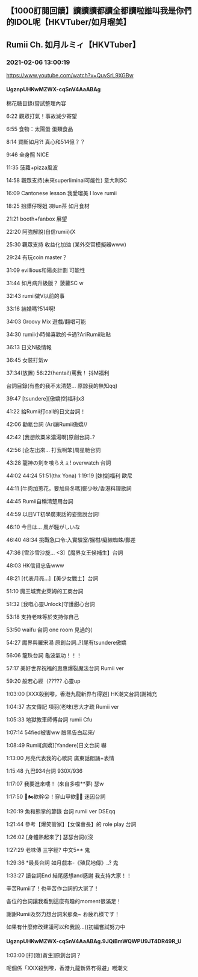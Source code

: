 ## 【1000訂閱回饋】讀讀讀都讀全都讀啦誰叫我是你們的IDOL呢【HKVTuber/如月瑠美】
## Rumii Ch. 如月ルミィ【HKVTuber】
### 2021-02-06 13:00:19
https://www.youtube.com/watch?v=QuvSrL9XGBw
#### UgznpUHKwMZWX-cqSnV4AaABAg
棉花糖目錄(嘗試整理內容

6:22 觀眾打氣！事故減少寄望

6:55 食物：太陽蛋 蛋類食品

8:14 買斷如月?! 真心和514億？？

9:46 全身照 NICE

11:35 菠蘿+pizza風波 

14:58 觀眾支持(未來superliminal可能性) 意大利SC

16:09 Cantonese lesson 我愛瑠美 I love rumii

18:25 扮譚仔呀姐 凍lun茶 如月食材

21:21 booth+fanbox 展望

22:20 阿強解說(自信rumii)(X

25:30 觀眾支持 收益化加油 (某外交官模擬器www)

29:24 有玩coin master？

31:09 evillious和陽炎計劃 可能性

31:44 如月病升級版？ 菠蘿SC w

32:43 rumii做V以前的事

33:16 結婚嗎?514啊!

34:03 Groovy Mix 遊戲/翻唱可能

34:30 rumii小時候喜歡的卡通?AriRumii貼貼

36:13 日文N級情報

36:45 女裝打氣w

37:34(放置)  56:22(hentai!)罵我！ 抖M福利



台詞目錄(有些的我不太清楚... 原諒我的無知qq)

39:47 [tsundere][傲嬌控]福利x3  

41:22 給Rumii打call的日文台詞！

42:06 勸氪台詞  (Ari讓Rumii傲嬌//

42:42 [我想飲粟米濃湯啊]原創台詞..?

42:56 [企左出來... 打我啊笨]周星馳台詞

43:28 龍神の剣を喰らえぇ! overwatch 台詞

44:02 44:24 51:51(thx Yona) 1:19:19 [妹控]福利 歐尼

44:11 [牛肉加蔥花，要加烏冬嗎]鄭少秋/香港料理歌詞

44:45 Rumii自稱清楚用台詞

44:59 以日VT初學廣東話的姿態說台詞!

46:10 今日は... 風が騒がしいな

46:40 48:34 挑戰急口令:入實驗室/掘柑/癡線蜘蛛/郵差

47:36 [雪沙雪沙旋... <3]【魔界女王候補生】台詞

48:03 HK信貸忠告www

48:21 [代表月亮...]【美少女戰士】台詞

51:10 魔王城賣史萊姆的工商台詞

51:32 [我嘅心靈Unlock]守護甜心台詞

53:18 支持老味等於支持你自己

53:50 waifu 台詞 one room 見過的(

54:27 魔界與羅宋湯 原創台詞..?(尾有tsundere傲嬌

56:06 龍珠台詞 龜波氣功！！！

57:17 美好世界祝福的惠惠爆裂魔法台詞 Rumii ver

59:20 般若心經（????? 心靈up

1:03:00 [XXX殺到嚟，香港九龍新界冇得避] HK潮文台詞(謝補充

1:04:37 古文傳記 項羽(老味)志大才疏 Rumii ver

1:05:33 地獄教車師傅台詞 rumii Cfu

1:07:14 54fied被害ww 臉黑告白起來/

1:08:49 Rumii[病嬌][Yandere]日文台詞 嚇

1:13:00 月亮代表我的心歌詞 廣東話朗誦+表情

1:15:48 九巴934台詞 930X/936 

1:17:07 我要進來嘍！ (來自多啦**夢) 瑟w

1:17:50 🛵🏍️欸幹😲！穿山甲欸🧐🧐 迷因台詞

1:20:19 魚和熊掌的節錄 台詞 rumii ver DSEqq

1:21:44 參考【爆笑管家】【女僕會長】的 role play 台詞 

1:26:02 [身體熱起來了] 瑟瑟台詞((沒

1:27:29 老味傳 三字經? 中文5** 鬼

1:29:36 *最長台詞 如月戲本-《殖民地傳》..? 鬼

1:33:27 讀台詞End 結尾感想and感謝 我支持大家！！

辛苦Rumii了！也辛苦作台詞的大家了！ 

各位的台詞讓我看到這麼有趣的moment很滿足！

謝謝Rumii及努力想台詞米那桑~ お疲れ様です！ 

如果有什麼修改建議可以和我說...((初編嘗試努力中

#### UgznpUHKwMZWX-cqSnV4AaABAg.9JQiBmWQWPU9JT4DR49R_U
1:03:00 [打(敗)蒼生]原創台詞？ 

呢個係「XXX殺到嚟，香港九龍新界冇得避」嘅潮文

